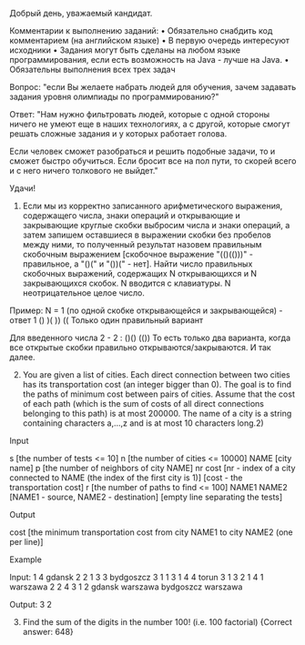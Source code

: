 Добрый день, уважаемый кандидат.

Комментарии к выполнению заданий:
•	Обязательно снабдить код комментарием (на английском языке)
•	В первую очередь интересуют исходники
•	Задания могут быть сделаны на любом языке программирования, если есть возможность на Java - лучше на Java.
•	Обязательны выполнения всех трех задач

Вопрос: "если Вы желаете набрать людей для обучения, зачем задавать задания уровня олимпиады по программированию?"

Ответ: "Нам нужно фильтровать людей, которые с одной стороны ничего не умеют еще в наших технологиях, а с другой, которые смогут решать сложные задания и у которых работает голова.

Если человек сможет разобраться и решить подобные задачи, то и сможет быстро обучиться. Если бросит все на пол пути, то скорей всего и с него ничего толкового не выйдет."


Удачи!


1. Если мы из корректно записанного арифметического выражения, содержащего числа, знаки операций и открывающие и закрывающие круглые скобки выбросим числа и знаки операций, а затем запишем оставшиеся в выражении скобки без пробелов между ними, то полученный результат назовем правильным скобочным выражением [скобочное выражение "(()(()))" - правильное, а "()(" и "())(" - нет].
   Найти число правильных скобочных выражений, содержащих N открывающихся и N закрывающихся скобок. N вводится с клавиатуры. N неотрицательное целое число.

Пример:
N =  1 (по одной скобке открывающейся и закрывающейся) - ответ 1
()
)(
))
((
Только один правильный вариант

Для введенного числа 2 - 2 :
()()
(())
То есть только два варианта, когда все открытые скобки правильно открываются/закрываются.
И так далее.

2. You are given a list of cities. Each direct connection between two cities has its transportation cost (an integer bigger than 0). The goal is to find the paths of minimum cost between pairs of cities. Assume that the cost of each path (which is the sum of costs of all direct connections belonging to this path) is at most 200000. The name of a city is a string containing characters a,...,z and is at most 10 characters long.2)




Input

s [the number of tests <= 10]
n [the number of cities <= 10000]
NAME [city name]
p [the number of neighbors of city NAME]
nr cost [nr - index of a city connected to NAME (the index of the first city is 1)]
[cost - the transportation cost]
r [the number of paths to find <= 100]
NAME1 NAME2 [NAME1 - source, NAME2 - destination]
[empty line separating the tests]

Output

cost [the minimum transportation cost from city NAME1 to city NAME2 (one per line)]

Example

Input:
1
4
gdansk
2
2 1
3 3
bydgoszcz
3
1 1
3 1
4 4
torun
3
1 3
2 1
4 1
warszawa
2
2 4
3 1
2
gdansk warszawa
bydgoszcz warszawa

Output:
3
2


3. Find the sum of the digits in the number 100! (i.e. 100 factorial)
   {Correct answer: 648}

